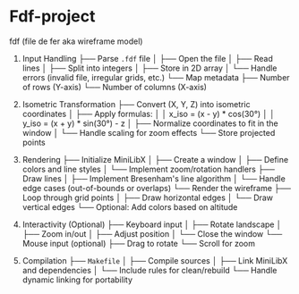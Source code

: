 # Fdf-project
fdf (file de fer aka wireframe model)
1. Input Handling
   ├── Parse `.fdf` file
   │   ├── Open the file
   │   ├── Read lines
   │   ├── Split into integers
   │   ├── Store in 2D array
   │   └── Handle errors (invalid file, irregular grids, etc.)
   └── Map metadata
       ├── Number of rows (Y-axis)
       └── Number of columns (X-axis)

2. Isometric Transformation
   ├── Convert (X, Y, Z) into isometric coordinates
   │   ├── Apply formulas:
   │       │   x_iso = (x - y) * cos(30°)
   │       │   y_iso = (x + y) * sin(30°) - z
   │   ├── Normalize coordinates to fit in the window
   │   └── Handle scaling for zoom effects
   └── Store projected points

3. Rendering
   ├── Initialize MiniLibX
   │   ├── Create a window
   │   ├── Define colors and line styles
   │   └── Implement zoom/rotation handlers
   ├── Draw lines
   │   ├── Implement Bresenham's line algorithm
   │   └── Handle edge cases (out-of-bounds or overlaps)
   └── Render the wireframe
       ├── Loop through grid points
       │   ├── Draw horizontal edges
       │   └── Draw vertical edges
       └── Optional: Add colors based on altitude

4. Interactivity (Optional)
   ├── Keyboard input
   │   ├── Rotate landscape
   │   ├── Zoom in/out
   │   ├── Adjust position
   │   └── Close the window
   └── Mouse input (optional)
       ├── Drag to rotate
       └── Scroll for zoom

5. Compilation
   ├── `Makefile`
   │   ├── Compile sources
   │   ├── Link MiniLibX and dependencies
   │   └── Include rules for clean/rebuild
   └── Handle dynamic linking for portability
